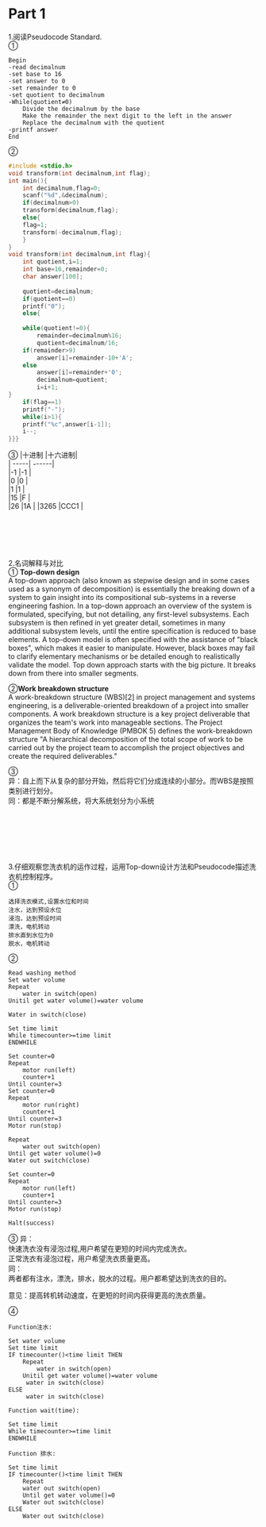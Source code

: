 # Part 1

1.阅读Pseudocode Standard.  
①   
```
Begin  
-read decimalnum  
-set base to 16  
-set answer to 0  
-set remainder to 0  
-set quotient to decimalnum  
-While(quotient≠0)  
    Divide the decimalnum by the base
    Make the remainder the next digit to the left in the answer  
    Replace the decimalnum with the quotient
-printf answer
End
```

②  
```c
#include <stdio.h>
void transform(int decimalnum,int flag);
int main(){
	int decimalnum,flag=0;
	scanf("%d",&decimalnum);
	if(decimalnum>0)
	transform(decimalnum,flag);
	else{
	flag=1;
	transform(-decimalnum,flag);
	}
}
void transform(int decimalnum,int flag){
	int quotient,i=1;
	int base=16,remainder=0;
	char answer[100];
	
	quotient=decimalnum;
	if(quotient==0)
	printf("0");
	else{
	
	while(quotient!=0){
    	remainder=decimalnum%16;
    	quotient=decimalnum/16;
    if(remainder>9)
    	answer[i]=remainder-10+'A';
    else
    	answer[i]=remainder+'0';
    	decimalnum=quotient;
    	i=i+1;
}
	if(flag==1)
	printf("-");
	while(i>1){
	printf("%c",answer[i-1]);
	i--;
}}}
```
③ 
|十进制 |十六进制|  
| -----| ------|  
|-1    |-1     |  
|0     |0      |  
|1     |1      |  
|15    |F      |    
|26    |1A     | 
|3265  |CCC1   |  

<br><br><br><br>



2.名词解释与对比  
① **Top-down design**   
A top-down approach (also known as stepwise design and in some cases used as a synonym of decomposition) is essentially the breaking down of a system to gain insight into its compositional sub-systems in a reverse engineering fashion. In a top-down approach an overview of the system is formulated, specifying, but not detailing, any first-level subsystems. Each subsystem is then refined in yet greater detail, sometimes in many additional subsystem levels, until the entire specification is reduced to base elements. A top-down model is often specified with the assistance of "black boxes", which makes it easier to manipulate. However, black boxes may fail to clarify elementary mechanisms or be detailed enough to realistically validate the model. Top down approach starts with the big picture. It breaks down from there into smaller segments.

②**Work breakdown structure**   
A work-breakdown structure (WBS)[2] in project management and systems engineering, is a deliverable-oriented breakdown of a project into smaller components. A work breakdown structure is a key project deliverable that organizes the team's work into manageable sections. The Project Management Body of Knowledge (PMBOK 5) defines the work-breakdown structure "A hierarchical decomposition of the total scope of work to be carried out by the project team to accomplish the project objectives and create the required deliverables." 

③  
异：自上而下从复杂的部分开始，然后将它们分成连续的小部分。而WBS是按照类别进行划分。  
同：都是不断分解系统，将大系统划分为小系统

<br><br><br><br><br>

3.仔细观察您洗衣机的运作过程，运用Top-down设计方法和Pseudocode描述洗衣机控制程序。  
①
```
选择洗衣模式,设置水位和时间
注水，达到预设水位
浸泡，达到预设时间
漂洗，电机转动
排水直到水位为0
脱水，电机转动
```
②
```
Read washing method
Set water volume
Repeat
    water in switch(open)
Unitil get water volume()=water volume

Water in switch(close)

Set time limit
While timecounter>=time limit
ENDWHILE

Set counter=0
Repeat
    motor run(left)
    counter+1
Until counter=3
Set counter=0
Repeat
    motor run(right)
    counter+1
Until counter=3
Motor run(stop)

Repeat
    water out switch(open)
Until get water volume()=0
Water out switch(close)

Set counter=0
Repeat
    motor run(left)
    counter+1
Until counter=3
Motor run(stop)

Halt(success)
```  
③
异：  
快速洗衣没有浸泡过程,用户希望在更短的时间内完成洗衣。  
正常洗衣有浸泡过程，用户希望洗衣质量更高。  
同：  
两者都有注水，漂洗，排水，脱水的过程。用户都希望达到洗衣的目的。  

意见：提高转机转动速度，在更短的时间内获得更高的洗衣质量。  

④
```
Function注水:

Set water volume
Set time limit
IF timecounter()<time limit THEN
    Repeat
        water in switch(open)
    Unitil get water volume()=water volume
     water in switch(close)
ELSE
     water in switch(close)

Function wait(time):

Set time limit
While timecounter>=time limit
ENDWHILE

Function 排水:

Set time limit
IF timecounter()<time limit THEN
    Repeat
    water out switch(open)
    Until get water volume()=0
    Water out switch(close)
ELSE
    Water out switch(close)
```  
